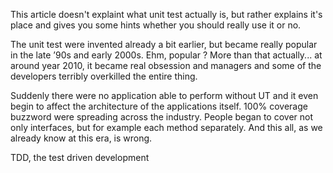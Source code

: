 This article doesn't explaint what unit test actually is, but rather explains it's place and gives you some hints whether you should really use it or no.

The unit test were invented already a bit earlier, but became really popular in the late ’90s and early 2000s.
Ehm, popular ? More than that actually... at around year 2010, it became real obsession and managers and some of the developers terribly overkilled the entire thing.

Suddenly there were no application able to perform without UT and it even begin to affect the architecture of the applications itself. 100% coverage buzzword were spreading across the industry. People began to cover not only interfaces, but for example each method separately. And this all, as we already know at this era, is wrong.

TDD, the test driven development  
<!--stackedit_data:
eyJoaXN0b3J5IjpbLTEwNzExMTgzOTEsNzU5NjI2ODI0LC0xMz
U1ODYyNDkxLC0xODU4MjY4OTg2LC0yMzQ1NTUyMDYsLTcyNTEy
MTA1LDQ5NzgxODgxMCwtMjA4ODc0NjYxMl19
-->